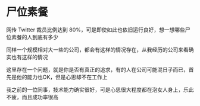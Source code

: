 # 尸位素餐

网传 Twitter 裁员比例达到 80%，可是即使如此也依旧运行良好，想一想哪些尸位素餐的人到底有多少

同样一个规模相对大一些的公司，都会有这样的情况存在，从我经历的公司来看确实也有这样的情况

这里存在一个问题，就是你是否有真正的追求，有的人在公司可能混日子而已，首先是他的能力也OK，但是心思却不在工作上

我之前的一位同事，技术能力确实很好，可是心思很大程度都在泡女人身上，乐此不疲，而且成功率很高